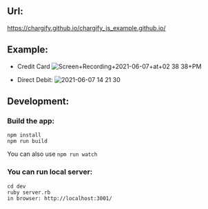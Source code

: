## Url:
https://chargify.github.io/chargify_js_example.github.io/

## Example:
* Credit Card
![Screen+Recording+2021-06-07+at+02 38 38+PM](https://user-images.githubusercontent.com/8780680/121018080-4fa67000-c79e-11eb-98c3-48121cb0fbe1.gif)

* Direct Debit:
![2021-06-07 14 21 30](https://user-images.githubusercontent.com/8780680/121016407-621faa00-c79c-11eb-8e30-f8f515b03d0e.gif)


## Development:
### Build the app:
```
npm install
npm run build
```
You can also use `npm run watch`

### You can run local server:
```
cd dev
ruby server.rb
in browser: http://localhost:3001/
```
